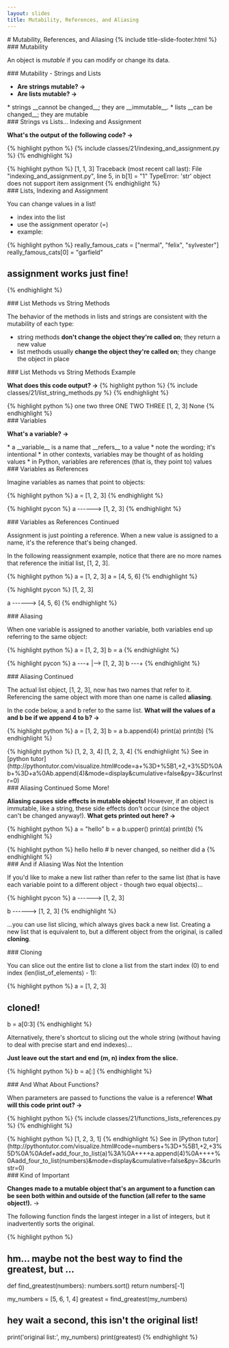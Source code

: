 ```yaml
---
layout: slides
title: Mutability, References, and Aliasing 
---
```

<section markdown="block" class="title-slide">
#  Mutability, References, and Aliasing
{% include title-slide-footer.html %}
</section>

<section markdown="block">
###  Mutability

An object is _mutable_ if you can modify or change its data.
</section>

<section markdown="block">
###  Mutability - Strings and Lists

* __Are strings mutable? &rarr;__
* __Are lists mutable? &rarr;__

<div class="incremental" markdown="block">
* strings __cannot be changed__; they are __immutable__.
* lists __can be changed__; they are mutable
</div>
</section>

<section markdown="block">
###  Strings vs Lists... Indexing and Assignment

__What's the output of the following code? &rarr;__

{% highlight python %}
{% include classes/21/indexing_and_assignment.py %}
{% endhighlight %}
<div class="incremental" markdown="block">
{% highlight python %}
[1, 1, 3]
Traceback (most recent call last):
  File "indexing_and_assignment.py", line 5, in <module>
    b[1] = "1"
TypeError: 'str' object does not support item assignment
{% endhighlight %}
</div>
</section>

<section markdown="block">
###  Lists, Indexing and Assignment

You can change values in a list!

* index into the list
* use the assignment operator (=)
* example:

{% highlight python %}
really_famous_cats = ["nermal", "felix", "sylvester"]
really_famous_cats[0] = "garfield"
#  assignment works just fine!
{% endhighlight %}
</section>

<section markdown="block">
###  List Methods vs String Methods

The behavior of the methods in lists and strings are consistent with the mutability of each type:

* string methods __don't change the object they're called on__; they return a new value
* list methods usually __change the object they're called on__; they change the object in place
</section>

<section markdown="block">
###  List Methods vs String Methods Example

__What does this code output? &rarr;__
{% highlight python %}
{% include classes/21/list_string_methods.py %}
{% endhighlight %}

<div class="incremental" markdown="block">
{% highlight python %}
one two three
ONE TWO THREE
[1, 2, 3]
None
{% endhighlight %}
</div>
</section>

<section markdown="block">
###  Variables 

__What's a variable? &rarr;__

<div class="incremental" markdown="block">
* a __variable__ is a name that __refers__ to a value
* note the wording; it's intentional
	* in other contexts, variables may be thought of as holding values
	* in Python, variables are references (that is, they point to) values
</div>
</section>

<section markdown="block">
###  Variables as References

Imagine variables as names that point to objects:

{% highlight python %}
a = [1, 2, 3]
{% endhighlight %}

{% highlight pycon %}
a ------> [1, 2, 3]
{% endhighlight %}
</section>

<section markdown="block">
###  Variables as References Continued

Assignment is just pointing a reference.  When a new value is assigned to a name, it's the reference that's being changed.  

In the following reassignment example, notice that there are no more names that reference the initial list, [1, 2, 3].

{% highlight python %}
a = [1, 2, 3]
a = [4, 5, 6]
{% endhighlight %}

{% highlight pycon %}
          [1, 2, 3]

a ------> [4, 5, 6]
{% endhighlight %}
</section>

<section markdown="block">
###  Aliasing

When one variable is assigned to another variable, both variables end up referring to the same object:

{% highlight python %}
a = [1, 2, 3]
b = a
{% endhighlight %}

{% highlight pycon %}
a ---+ 
     |--> [1, 2, 3]
b ---+ 
{% endhighlight %}

</section>

<section markdown="block">
###  Aliasing Continued

The actual list object, [1, 2, 3], now has two names that refer to it.  Referencing the same object with more than one name is called __aliasing__.  

In the code below, a and b refer to the same list.  __What will the values of a and b be if we append 4 to b? &rarr;__

{% highlight python %}
a = [1, 2, 3]
b = a
b.append(4)
print(a)
print(b)
{% endhighlight %}

<div class="incremental" markdown="block">
{% highlight python %}
[1, 2, 3, 4]
[1, 2, 3, 4]
{% endhighlight %}
See in [python tutor](http://pythontutor.com/visualize.html#code=a+%3D+%5B1,+2,+3%5D%0Ab+%3D+a%0Ab.append(4)&mode=display&cumulative=false&py=3&curInstr=0)
</div>
</section>

<section markdown="block">
###  Aliasing Continued Some More!

__Aliasing causes side effects in mutable objects!__  However, if an object is immutable, like a string, these side effects don't occur (since the object can't be changed anyway!).  __What gets printed out here? &rarr;__

{% highlight python %}
a = "hello" 
b = a
b.upper()
print(a)
print(b)
{% endhighlight %}

<div class="incremental" markdown="block">
{% highlight python %}
hello
hello
#  b never changed, so neither did a
{% endhighlight %}
</div>
</section>

<section markdown="block">
###  And if Aliasing Was Not the Intention

If you'd like to make a new list rather than refer to the same list (that is have each variable point to a different object - though two equal objects)...

{% highlight pycon %}
a ------> [1, 2, 3]

b ------> [1, 2, 3]
{% endhighlight %}

...you can use list slicing, which always gives back a new list.  Creating a new list that is equivalent to, but a different object from the original, is called __cloning__.
</section>

<section markdown="block">
###  Cloning

You can slice out the entire list to clone a list from the start index (0) to end index (len(list_of_elements) - 1):

{% highlight python %}
a = [1, 2, 3]

#  cloned!
b = a[0:3]
{% endhighlight %}

Alternatively, there's shortcut to slicing out the whole string (without having to deal with precise start and end indexes)... 

__Just leave out the start and end (m, n) index from the slice.__

{% highlight python %}
b = a[:]
{% endhighlight %}
</section>

<section markdown="block">
###  And What About Functions?

When parameters are passed to functions the value is a reference!  __What will this code print out? &rarr;__

{% highlight python %}
{% include classes/21/functions_lists_references.py %}
{% endhighlight %}

<div class="incremental" markdown="block">
{% highlight python %}
[1, 2, 3, 1]
{% endhighlight %}
See in [Python tutor](http://pythontutor.com/visualize.html#code=numbers+%3D+%5B1,+2,+3%5D%0A%0Adef+add_four_to_list(a)%3A%0A++++a.append(4)%0A++++%0Aadd_four_to_list(numbers)&mode=display&cumulative=false&py=3&curInstr=0)
</div>
</section>

<section markdown="block">
###  Kind of Important

__Changes made to a mutable object that's an argument to a function can be seen both within and outside of the function (all refer to  the same object!).__ &rarr;


The following function finds the largest integer in a list of integers, but it inadvertently sorts the original.

{% highlight python %}
#  hm... maybe not the best way to find the greatest, but ...
def find_greatest(numbers):
    numbers.sort()
    return numbers[-1]

my_numbers = [5, 6, 1, 4]
greatest = find_greatest(my_numbers)

# hey wait a second, this isn't the original list!
print('original list:', my_numbers)
print(greatest)
{% endhighlight %}

</section>

